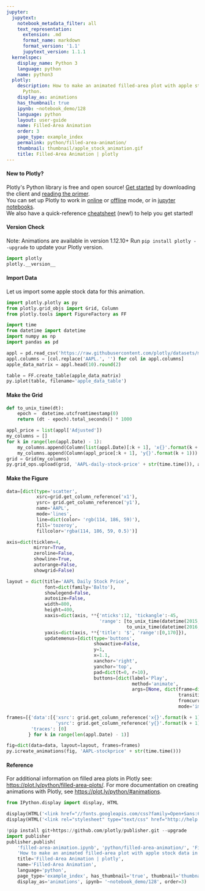```yaml
---
jupyter:
  jupytext:
    notebook_metadata_filter: all
    text_representation:
      extension: .md
      format_name: markdown
      format_version: '1.1'
      jupytext_version: 1.1.1
  kernelspec:
    display_name: Python 3
    language: python
    name: python3
  plotly:
    description: How to make an animated filled-area plot with apple stock data in
      Python.
    display_as: animations
    has_thumbnail: true
    ipynb: ~notebook_demo/128
    language: python
    layout: user-guide
    name: Filled-Area Animation
    order: 3
    page_type: example_index
    permalink: python/filled-area-animation/
    thumbnail: thumbnail/apple_stock_animation.gif
    title: Filled-Area Animation | plotly
---
```


#### New to Plotly?
Plotly's Python library is free and open source! [Get started](https://plot.ly/python/getting-started/) by downloading the client and [reading the primer](https://plot.ly/python/getting-started/).
<br>You can set up Plotly to work in [online](https://plot.ly/python/getting-started/#initialization-for-online-plotting) or [offline](https://plot.ly/python/getting-started/#initialization-for-offline-plotting) mode, or in [jupyter notebooks](https://plot.ly/python/getting-started/#start-plotting-online).
<br>We also have a quick-reference [cheatsheet](https://images.plot.ly/plotly-documentation/images/python_cheat_sheet.pdf) (new!) to help you get started!


#### Version Check
Note: Animations are available in version 1.12.10+
Run `pip install plotly --upgrade` to update your Plotly version.

```python
import plotly
plotly.__version__
```

#### Import Data
Let us import some apple stock data for this animation.

```python
import plotly.plotly as py
from plotly.grid_objs import Grid, Column
from plotly.tools import FigureFactory as FF

import time
from datetime import datetime
import numpy as np
import pandas as pd

appl = pd.read_csv('https://raw.githubusercontent.com/plotly/datasets/master/finance-charts-apple.csv')
appl.columns = [col.replace('AAPL.', '') for col in appl.columns]
apple_data_matrix = appl.head(10).round(2)

table = FF.create_table(apple_data_matrix)
py.iplot(table, filename='apple_data_table')
```

#### Make the Grid

```python
def to_unix_time(dt):
    epoch =  datetime.utcfromtimestamp(0)
    return (dt - epoch).total_seconds() * 1000

appl_price = list(appl['Adjusted'])
my_columns = []
for k in range(len(appl.Date) - 1):
    my_columns.append(Column(list(appl.Date)[:k + 1], 'x{}'.format(k + 1)))
    my_columns.append(Column(appl_price[:k + 1], 'y{}'.format(k + 1)))
grid = Grid(my_columns)
py.grid_ops.upload(grid, 'AAPL-daily-stock-price' + str(time.time()), auto_open=False)
```

#### Make the Figure

```python
data=[dict(type='scatter',
           xsrc=grid.get_column_reference('x1'),
           ysrc= grid.get_column_reference('y1'),
           name='AAPL',
           mode='lines',
           line=dict(color= 'rgb(114, 186, 59)'),
           fill='tozeroy',
           fillcolor='rgba(114, 186, 59, 0.5)')]

axis=dict(ticklen=4,
          mirror=True,
          zeroline=False,
          showline=True,
          autorange=False,
          showgrid=False)

layout = dict(title='AAPL Daily Stock Price',
              font=dict(family='Balto'),
              showlegend=False,
              autosize=False,
              width=800,
              height=400,
              xaxis=dict(axis, **{'nticks':12, 'tickangle':-45,
                                  'range': [to_unix_time(datetime(2015, 2, 17)),
                                            to_unix_time(datetime(2016, 11, 30))]}),
              yaxis=dict(axis, **{'title': '$', 'range':[0,170]}),
              updatemenus=[dict(type='buttons',
                                showactive=False,
                                y=1,
                                x=1.1,
                                xanchor='right',
                                yanchor='top',
                                pad=dict(t=0, r=10),
                                buttons=[dict(label='Play',
                                              method='animate',
                                              args=[None, dict(frame=dict(duration=50, redraw=False),
                                                               transition=dict(duration=0),
                                                               fromcurrent=True,
                                                               mode='immediate')])])])

frames=[{'data':[{'xsrc': grid.get_column_reference('x{}'.format(k + 1)),
                  'ysrc': grid.get_column_reference('y{}'.format(k + 1))}],
         'traces': [0]
        } for k in range(len(appl.Date) - 1)]

fig=dict(data=data, layout=layout, frames=frames)
py.icreate_animations(fig, 'AAPL-stockprice' + str(time.time()))
```

#### Reference
For additional information on filled area plots in Plotly see: https://plot.ly/python/filled-area-plots/.
For more documentation on creating animations with Plotly, see https://plot.ly/python/#animations.

```python
from IPython.display import display, HTML

display(HTML('<link href="//fonts.googleapis.com/css?family=Open+Sans:600,400,300,200|Inconsolata|Ubuntu+Mono:400,700" rel="stylesheet" type="text/css" />'))
display(HTML('<link rel="stylesheet" type="text/css" href="http://help.plot.ly/documentation/all_static/css/ipython-notebook-custom.css">'))

!pip install git+https://github.com/plotly/publisher.git --upgrade
import publisher
publisher.publish(
    'filled-area-animation.ipynb', 'python/filled-area-animation/', 'Filled-Area Animation | plotly',
    'How to make an animated filled-area plot with apple stock data in Python.',
    title='Filled-Area Animation | plotly',
    name='Filled-Area Animation',
    language='python',
    page_type='example_index', has_thumbnail='true', thumbnail='thumbnail/apple_stock_animation.gif',
    display_as='animations', ipynb= '~notebook_demo/128', order=3)
```

```python

```
